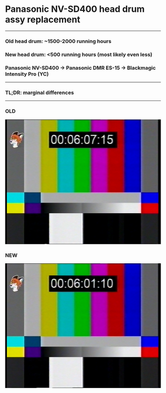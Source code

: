 # Panasonic NV-SD400 head drum assy replacement

<hr>

### Old head drum: ~1500-2000 running hours

### New head drum: <500 running hours (most likely even less)

### Panasonic NV-SD400 -> Panasonic DMR ES-15 -> Blackmagic Intensity Pro (YC)
<hr>

### TL;DR: marginal differences

<hr>

### OLD

![old_drum.png](OLD_DRUM_FOXBARS.png)

### NEW

![new_drum.png](NEW_DRUM_FOXBARS.png)